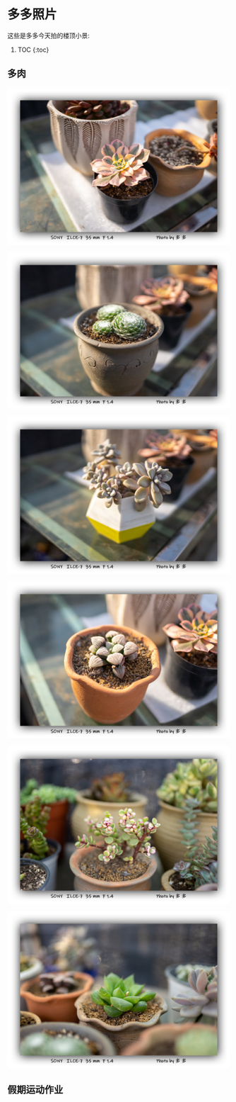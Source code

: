 # 多多照片

这些是多多今天拍的楼顶小景:

1. TOC
{:toc}

## 多肉
![Image of 1](images/DSC08755.jpg)

![Image of 2](images/DSC08760.jpg)

![Image of 3](images/DSC08761.jpg)

![Image of 4](images/DSC08762.jpg)

![Image of 5](images/DSC08765.jpg)

![Image of 6](images/DSC08767.jpg)

## 假期运动作业
